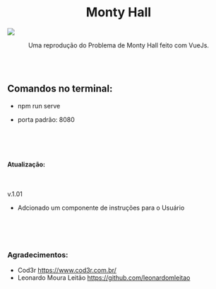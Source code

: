 <h1 align="center">Monty Hall</h1>

<img src="https://i.imgur.com/2b0l4Af.png">
<p align="center">Uma reprodução do Problema de Monty Hall feito com VueJs.</p>

<br>
<br>
<h2>Comandos no terminal:</h2>
<ul>
<li>npm run serve</li>
</ul>
<ul>
<li>porta padrão: 8080</li>
</ul>
</p>
<br>
<br>
<br>
<h4>Atualização:</h4>
<br>
<p>v.1.01</p>
<ul>
<li>Adcionado um componente de instruções para o Usuário</li>
</ul>
<br>
<br>
<br>
<h3>Agradecimentos:</h3>
<ul>
<li>Cod3r <a href="https://www.cod3r.com.br/">https://www.cod3r.com.br/</a></li>
<li>Leonardo Moura Leitão <a href="https://github.com/leonardomleitao">https://github.com/leonardomleitao</a></li>
</ul>